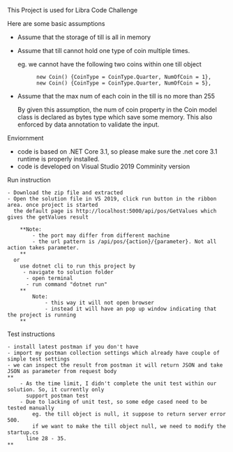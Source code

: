 This Project is used for Libra Code Challenge

Here are some basic assumptions 
  - Assume that the storage of till is all in memory
  - Assume that till cannot hold one type of coin multiple times. 
	
	eg.  we cannot have the following two coins within one till object
	  
	```
		  new Coin() {CoinType = CoinType.Quarter, NumOfCoin = 1},
		  new Coin() {CoinType = CoinType.Quarter, NumOfCoin = 5},
	```
  - Assume that the max num of each coin in the till is no more than 255
	
	By given this assumption, the num of coin property in the Coin model class is declared as bytes type
	which save some memory. This also enforced by data annotation to validate the input. 
   
Enviornment 
	
  - code is based on .NET Core 3.1, so please make sure the .net core 3.1 runtime is properly installed.
  - code is developed on Visual Studio 2019 Comminity version 
 

Run instruction

	- Download the zip file and extracted
	- Open the solution file in VS 2019, click run button in the ribbon area. once project is started
	  the default page is http://localhost:5000/api/pos/GetValues which gives the getValues result
		
		**Note: 
			- the port may differ from different machine
			- the url pattern is /api/pos/{action}/{parameter}. Not all action takes parameter.
		** 
	  or 
		use dotnet cli to run this project by
		 - navigate to solution folder
		  - open terminal 
		  - run command "dotnet run"
		**
			Note: 
				- this way it will not open browser
				- instead it will have an pop up window indicating that the project is running
		**
Test instructions

	- install latest postman if you don't have
	- import my postman collection settings which already have couple of simple test settings
	- we can inspect the result from postman it will return JSON and take JSON as parameter from request body
	**
		- As the time limit, I didn't complete the unit test within our solution. So, it currently only
		  support postman test
		- Due to lacking of unit test, so some edge cased need to be tested manually
			eg. the till object is null, it suppose to return server error 500. 
			if we want to make the till object null, we need to modify the startup.cs
		  line 28 - 35. 
	**